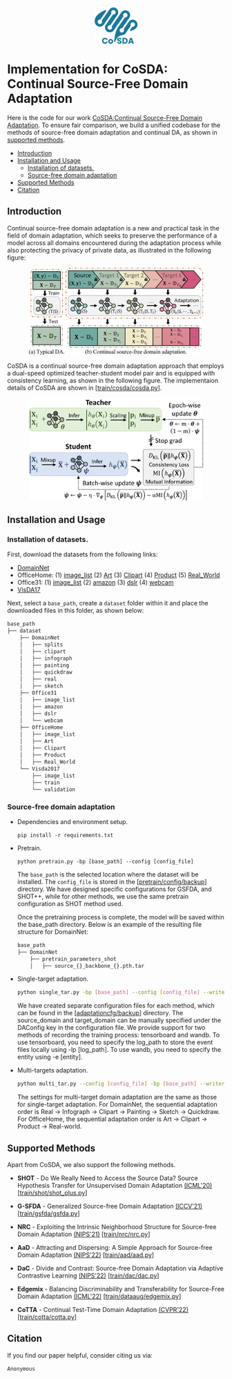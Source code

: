 <div align='center' style="margin-bottom: 10px"><img src='img/logo.png' alt="logo" width="20%" /></div>

# Implementation for CoSDA: Continual Source-Free Domain Adaptation

Here is the code for our work [CoSDA:Continual Source-Free Domain Adaptation](https://arxiv.org/abs/2304.06627). To ensure fair comparison, we build a unified codebase for the methods of source-free domain adaptation and continual DA, as shown in [supported methods](#supported-methods).

- [Introduction](#introduction)
- [Installation and Usage](#installation-and-usage)
  - [Installation of datasets.](#installation-of-datasets)
  - [Source-free domain adaptation](#source-free-domain-adaptation)
- [Supported Methods](#supported-methods)
- [Citation](#citation)


## Introduction
Continual source-free domain adaptation is a new and practical task in the field of domain adaptation, which seeks to preserve the performance of a model across all domains encountered during the adaptation process while also protecting the privacy of private data, as illustrated in the following figure:
<div align='center'><img src="img/CoSDA_Settings.png" alt="setting of continual SFDA" width="80%"/></div>

CoSDA is a continual source-free domain adaptation approach that employs a dual-speed optimized teacher-student model pair and is equipped with consistency learning, as shown in the following figure. The implementaion details of CoSDA are shown in \[[train/cosda/cosda.py](train/cosda/cosda.py)\].

<div align='center'><img src="img/CoSDA_Method.png" alt="pipeline of CoSDA" width="80%"/></div>

## Installation and Usage

### Installation of datasets.
First, download the datasets from the following links:

  - [DomainNet](http://ai.bu.edu/M3SDA/)
  - OfficeHome: (1) [image_list](https://cloud.tsinghua.edu.cn/f/ca3a3b6a8d554905b4cd/?dl=1) (2) [Art](https://cloud.tsinghua.edu.cn/f/4691878067d04755beab/?dl=1) (3) [Clipart](https://cloud.tsinghua.edu.cn/f/0d41e7da4558408ea5aa/?dl=1) (4) [Product](https://cloud.tsinghua.edu.cn/f/76186deacd7c4fa0a679/?dl=1) (5) [Real_World](https://cloud.tsinghua.edu.cn/f/dee961894cc64b1da1d7/?dl=1)
  - Office31: (1) [image_list](https://cloud.tsinghua.edu.cn/f/d9bca681c71249f19da2/?dl=1) (2) [amazon](https://cloud.tsinghua.edu.cn/f/edc8d1bba1c740dc821c/?dl=1) (3) [dslr](https://cloud.tsinghua.edu.cn/f/ca6df562b7e64850ad7f/?dl=1) (4) [webcam](https://cloud.tsinghua.edu.cn/f/82b24ed2e08f4a3c8888/?dl=1)
  - [VisDA17](https://ai.bu.edu/visda-2017/)

Next, select a `base_path`, create a `dataset` folder within it and place the downloaded files in this folder, as shown below:
```
base_path
├── dataset
    ├── DomainNet
    │   ├── splits
    │   ├── clipart
    │   ├── infograph
    │   ├── painting
    │   ├── quickdraw
    │   ├── real
    │   ├── sketch
    ├── Office31
    │   ├── image_list
    │   ├── amazon
    │   ├── dslr
    │   └── webcam
    ├── OfficeHome
    │   ├── image_list
    │   ├── Art
    │   ├── Clipart
    │   ├── Product
    │   ├── Real_World
    └── Visda2017
        ├── image_list
        ├── train
        └── validation
```
### Source-free domain adaptation
* Dependencies and environment setup.
  ```
  pip install -r requirements.txt
  ```
* Pretrain.
  ```
  python pretrain.py -bp [base_path] --config [config_file] 
  ```
  The `base_path` is the selected location where the dataset will be installed. The `config_file` is stored in the  \[[pretrain/config/backup](pretrain/config/backup)\] directory. We have designed specific configurations for GSFDA, and SHOT++, while for other methods, we use the same pretrain configuration as SHOT method used. 

  Once the pretraining process is complete, the model will be saved within the base_path directory. Below is an example of the resulting file structure for DomainNet:

  ```
  base_path
  ├── DomainNet
      ├── pretrain_parameters_shot
      │   ├── source_{}_backbone_{}.pth.tar
  ```
  
* Single-target adaptation.
  ```bash
  python single_tar.py -bp [base_path] --config [config_file] --writer [tensorboard / wandb]
  ```
  We have created separate configuration files for each method, which can be found in the \[[adaptationcfg/backup](adaptationcfg/backup)\] directory. The source_domain and target_domain can be manually specified under the DAConfig key in the configuration file. We provide support for two methods of recording the training process: tensorboard and wandb. To use tensorboard, you need to specify the log_path to store the event files locally using -lp [log_path]. To use wandb, you need to specify the entity using -e [entity].

* Multi-targets adaptation.

  ```bash
  python multi_tar.py --config [config_file] -bp [base_path] --writer [tensorboard / wandb] (-lp [log_path] or -e [entity])
  ```
  The settings for multi-target domain adaptation are the same as those for single-target adaptation. For DomainNet, the sequential adaptation order is Real → Infograph → Clipart → Painting → Sketch → Quickdraw. For OfficeHome, the sequential adaptation order is Art → Clipart → Product → Real-world.

## Supported Methods
Apart from CoSDA, we also support the following methods. 

- **SHOT** - Do We Really Need to Access the Source Data? Source Hypothesis Transfer for Unsupervised Domain Adaptation [(ICML'20)](https://proceedings.mlr.press/v119/liang20a.html) \[[train/shot/shot_plus.py](train/shot/shot_plus.py)\]

- **G-SFDA** - Generalized Source-free Domain Adaptation [(ICCV'21)](https://openaccess.thecvf.com/content/ICCV2021/html/Yang_Generalized_Source-Free_Domain_Adaptation_ICCV_2021_paper.html) \[[train/gsfda/gsfda.py](train/gsfda/gsfda.py)\]

- **NRC** - Exploiting the Intrinsic Neighborhood Structure for Source-free Domain Adaptation [(NIPS'21)](https://proceedings.neurips.cc/paper/2021/hash/f5deaeeae1538fb6c45901d524ee2f98-Abstract.html) \[[train/nrc/nrc.py](train/nrc/nrc.py)\]

- **AaD** - Attracting and Dispersing: A Simple Approach for Source-free Domain Adaptation [(NIPS'22)](https://openreview.net/forum?id=ZlCpRiZN7n) \[[train/aad/aad.py](train/aad/aad.py)\]

- **DaC** - Divide and Contrast: Source-free Domain Adaptation via Adaptive Contrastive Learning [(NIPS'22)](https://arxiv.org/abs/2211.06612) \[[train/dac/dac.py](train/dac/dac.py)\]

- **Edgemix** - Balancing Discriminability and Transferability for Source-Free Domain Adaptation [(ICML'22)](https://proceedings.mlr.press/v162/kundu22a.html) \[[train/dataaug/edgemix.py](train/dataaug/edgemix.py)\]

- **CoTTA** - Continual Test-Time Domain Adaptation [(CVPR'22)](https://openaccess.thecvf.com/content/CVPR2022/html/Wang_Continual_Test-Time_Domain_Adaptation_CVPR_2022_paper.html) \[[train/cotta/cotta.py](train/cotta/cotta.py)\]

## Citation
If you find our paper helpful, consider citing us via:
```
Anonymous
```
